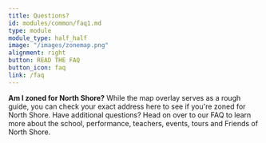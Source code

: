 ```yaml
---
title: Questions?
id: modules/common/faq1.md
type: module
module_type: half_half
image: "/images/zonemap.png"
alignment: right
button: READ THE FAQ
button_icon: faq
link: /faq
---
```

<p><strong>Am I zoned for North Shore?</strong> While the map overlay serves as a rough guide, you can check your exact address here to see if you're zoned for North Shore. Have additional questions? Head on over to our FAQ to learn more about the school, performance, teachers, events, tours and Friends of North Shore.</p>